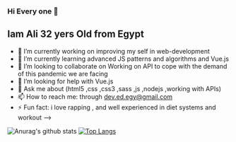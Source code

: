 ### Hi Every one 👋
## Iam Ali 32 yers Old from Egypt 

- 🔭 I’m currently working on improving my self in web-development 
- 🌱 I’m currently learning  advanced JS patterns and algorithms  and Vue.js 
- 👯 I’m looking to collaborate on Working on API to cope with the demand of this pandemic we are facing
- 🤔 I’m looking for help with  Vue.js
- 💬 Ask me about   (html5 ,css ,css3 ,sass ,js ,nodejs ,working with APIs) 
- 📫 How to reach me: through dev.ed.egy@gmail.com
- ⚡ Fun fact: i love rapping  , and well experienced in diet systems and workout 
-->

![Anurag's github stats](https://github-readme-stats.vercel.app/api?username=Arigatouz&show_icons=true&theme=tokyonight)
[![Top Langs](https://github-readme-stats.vercel.app/api/top-langs/?username=Arigatouz&hide=javascript,html&theme=tokyonight)](https://github.com/Arigatouz/github-readme-stats)


